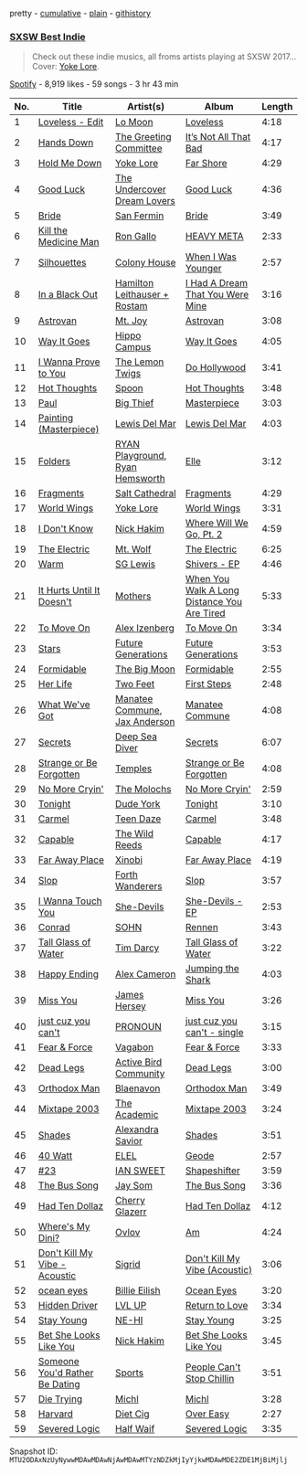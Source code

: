 pretty - [cumulative](/playlists/cumulative/37i9dQZF1DX6CwQbybVjjk.md) - [plain](/playlists/plain/37i9dQZF1DX6CwQbybVjjk) - [githistory](https://github.githistory.xyz/mackorone/spotify-playlist-archive/blob/main/playlists/plain/37i9dQZF1DX6CwQbybVjjk)

### [SXSW Best Indie](https://open.spotify.com/playlist/37i9dQZF1DX6CwQbybVjjk)

> Check out these indie musics, all froms artists playing at SXSW 2017..\. Cover: <a href="spotify:artist:7FU0xCgmSYQEiBeevUqQ4S">Yoke Lore</a>.

[Spotify](https://open.spotify.com/user/spotify) - 8,919 likes - 59 songs - 3 hr 43 min

| No. | Title | Artist(s) | Album | Length |
|---|---|---|---|---|
| 1 | [Loveless \- Edit](https://open.spotify.com/track/6ISIGB6G6cPVwqBEW2ELis) | [Lo Moon](https://open.spotify.com/artist/2XcWfmG3wclCLfTJb7mFeg) | [Loveless](https://open.spotify.com/album/0nHgQEUNtbklGQGTGCAPhA) | 4:18 |
| 2 | [Hands Down](https://open.spotify.com/track/0dqJjKKxuKD5Dt3QH2n4CG) | [The Greeting Committee](https://open.spotify.com/artist/1MIe1z4RdqLqHSJsb7EBMm) | [It’s Not All That Bad](https://open.spotify.com/album/0y3tRiTDYzj5IuQb0Kk86x) | 4:17 |
| 3 | [Hold Me Down](https://open.spotify.com/track/68J311jvo7JD5vldwzvMg3) | [Yoke Lore](https://open.spotify.com/artist/7FU0xCgmSYQEiBeevUqQ4S) | [Far Shore](https://open.spotify.com/album/1Ax4vtguR5jbyuBdohcJVZ) | 4:29 |
| 4 | [Good Luck](https://open.spotify.com/track/3v1FPBfBPWPh1cXUJQut5V) | [The Undercover Dream Lovers](https://open.spotify.com/artist/4D42J3IJpcTm3zxzmZ7TCV) | [Good Luck](https://open.spotify.com/album/5DgfzgGilp01gB0LxF4Yo2) | 4:36 |
| 5 | [Bride](https://open.spotify.com/track/6IG4Z0sKhLG7MaXOgPCaa8) | [San Fermin](https://open.spotify.com/artist/7fSnislKgW9Mz0YIqWQmGt) | [Bride](https://open.spotify.com/album/28owF5FXqCYlH1nfT09uVU) | 3:49 |
| 6 | [Kill the Medicine Man](https://open.spotify.com/track/5FZtl28q6FXkuDeAWxHzjx) | [Ron Gallo](https://open.spotify.com/artist/4rfE3kN2zKNC9L9tt3iVOg) | [HEAVY META](https://open.spotify.com/album/6w5N3oL83KiitLdFcCrzTj) | 2:33 |
| 7 | [Silhouettes](https://open.spotify.com/track/612JlaWJl5l6VIrcBck5QB) | [Colony House](https://open.spotify.com/artist/6R664N4cEza3eORSqKSgO4) | [When I Was Younger](https://open.spotify.com/album/1xXSEeYg8T9UFaphdP9FtP) | 2:57 |
| 8 | [In a Black Out](https://open.spotify.com/track/1idBirsBGvCMsLvv4cTv7k) | [Hamilton Leithauser + Rostam](https://open.spotify.com/artist/3h0w83PsjASrm5999trG4n) | [I Had A Dream That You Were Mine](https://open.spotify.com/album/2TDuXjtpO4tdvm86KVNMk0) | 3:16 |
| 9 | [Astrovan](https://open.spotify.com/track/5BVehr64ooHUXhEltQovac) | [Mt\. Joy](https://open.spotify.com/artist/69tiO1fG8VWduDl3ji2qhI) | [Astrovan](https://open.spotify.com/album/2Yz1tWhOG8heUOhJdGHw8N) | 3:08 |
| 10 | [Way It Goes](https://open.spotify.com/track/4UMyBsHLnDvtXygxDAKbpj) | [Hippo Campus](https://open.spotify.com/artist/1btWGBz4Uu1HozTwb2Lm8A) | [Way It Goes](https://open.spotify.com/album/3qAZgaJAHQippvuZnjyRAF) | 4:05 |
| 11 | [I Wanna Prove to You](https://open.spotify.com/track/7sjYzHb6IEQelfcG52hM28) | [The Lemon Twigs](https://open.spotify.com/artist/7eYZSXnQVCODCVmTV8Hk2T) | [Do Hollywood](https://open.spotify.com/album/3L32usNqJql7Thi6uK13d6) | 3:41 |
| 12 | [Hot Thoughts](https://open.spotify.com/track/2FMvTIIIVIS70zsLWOSwOT) | [Spoon](https://open.spotify.com/artist/0K1q0nXQ8is36PzOKAMbNe) | [Hot Thoughts](https://open.spotify.com/album/4CaywuuM2GyAz4o2u983QT) | 3:48 |
| 13 | [Paul](https://open.spotify.com/track/1uP8UVMXcTJn28TbhfR2Wo) | [Big Thief](https://open.spotify.com/artist/5QdyldG4Fl4TPiOIeMNpBZ) | [Masterpiece](https://open.spotify.com/album/4onPyHor2yOlVxCsIaGyHH) | 3:03 |
| 14 | [Painting \(Masterpiece\)](https://open.spotify.com/track/4kK14radw0XfwxJDPt9tnP) | [Lewis Del Mar](https://open.spotify.com/artist/2oqwwcM17wrP9hBD25zKSR) | [Lewis Del Mar](https://open.spotify.com/album/7BKGTpCWDwTCeHnlLFcfLJ) | 4:03 |
| 15 | [Folders](https://open.spotify.com/track/3Biq6D20gB25YBpmZM6NxB) | [RYAN Playground](https://open.spotify.com/artist/5Mw1UIX4KJq0F7oGbJjzHK), [Ryan Hemsworth](https://open.spotify.com/artist/2CgysNw5B7rFNRtRjQbPZ9) | [Elle](https://open.spotify.com/album/6huPsj7WLRSk9nMrj1smvN) | 3:12 |
| 16 | [Fragments](https://open.spotify.com/track/7ccuqGx1uX5ewKWapWdFt9) | [Salt Cathedral](https://open.spotify.com/artist/1HhSYZFNNPTTZuOlSfZUJP) | [Fragments](https://open.spotify.com/album/72wjkCxQDXY7ZcVFlapat1) | 4:29 |
| 17 | [World Wings](https://open.spotify.com/track/0uBuclNlm4n4CCgIG2syET) | [Yoke Lore](https://open.spotify.com/artist/7FU0xCgmSYQEiBeevUqQ4S) | [World Wings](https://open.spotify.com/album/3glgtSxeOUTfaAxSfx4wwY) | 3:31 |
| 18 | [I Don't Know](https://open.spotify.com/track/6ejOqrr7r2LcUDxIqZyygp) | [Nick Hakim](https://open.spotify.com/artist/1Goe2NezNnym45kco2xTk6) | [Where Will We Go, Pt\. 2](https://open.spotify.com/album/0bBNzY4QWzJQeINFVoum9v) | 4:59 |
| 19 | [The Electric](https://open.spotify.com/track/0HDDHMHJqgdqhWdBWbIfnW) | [Mt\. Wolf](https://open.spotify.com/artist/4GLzX588I9R2vs0nTHhD6Z) | [The Electric](https://open.spotify.com/album/7nOwFbrOsGIQIKYpJF4qxb) | 6:25 |
| 20 | [Warm](https://open.spotify.com/track/3nAeCnfPmQtUaLkcJ4Y48q) | [SG Lewis](https://open.spotify.com/artist/0GG2cWaonE4JPrjcCCQ1EG) | [Shivers \- EP](https://open.spotify.com/album/1JxMnTBDb8eiZVbVATB7xB) | 4:46 |
| 21 | [It Hurts Until It Doesn't](https://open.spotify.com/track/6h3FOkiOixsUUEgIHS0qR5) | [Mothers](https://open.spotify.com/artist/0aeq6izGKdpdcBUkXGCHXv) | [When You Walk A Long Distance You Are Tired](https://open.spotify.com/album/6T0QEKUvqfDxyVJIUZTkYe) | 5:33 |
| 22 | [To Move On](https://open.spotify.com/track/45p2GHxGHM682heM4yW02M) | [Alex Izenberg](https://open.spotify.com/artist/0gFVZqXqhdX8Obteqob5vE) | [To Move On](https://open.spotify.com/album/4LPLPmyQeuQGbhpEhvynIw) | 3:34 |
| 23 | [Stars](https://open.spotify.com/track/1LHE8cxWt7SVCitinqEhyl) | [Future Generations](https://open.spotify.com/artist/3wKj5PmSpnrtz9n9hG2QCA) | [Future Generations](https://open.spotify.com/album/3bIqG0mLXWMFgACHLxDI7m) | 3:53 |
| 24 | [Formidable](https://open.spotify.com/track/7wmB85vis3Oe8ZYdHbbgyI) | [The Big Moon](https://open.spotify.com/artist/0KU55rzxAihPhi27MAuz9O) | [Formidable](https://open.spotify.com/album/5XO8fJtyDHPDZfzVzLA9zl) | 2:55 |
| 25 | [Her Life](https://open.spotify.com/track/17txou7v6Jxrwm4SGBKdBu) | [Two Feet](https://open.spotify.com/artist/5sWHDYs0csV6RS48xBl0tH) | [First Steps](https://open.spotify.com/album/1IH1Oz8jD4hyN3eg8aHdjv) | 2:48 |
| 26 | [What We've Got](https://open.spotify.com/track/5HEpukkNnxdPAV9zsgDLOx) | [Manatee Commune](https://open.spotify.com/artist/41JNAYVuPs7zwJbQBQ6tec), [Jax Anderson](https://open.spotify.com/artist/4Gh0D04oCEVbnsx63LXUmT) | [Manatee Commune](https://open.spotify.com/album/6MzzlBosYKeVzYLF5lZzlq) | 4:08 |
| 27 | [Secrets](https://open.spotify.com/track/4e617I1e8z0pCRgj9kjA2H) | [Deep Sea Diver](https://open.spotify.com/artist/6CD0HbcaKmuVB3NHJJgSdH) | [Secrets](https://open.spotify.com/album/78Knm5wYin8WLZY0QVir00) | 6:07 |
| 28 | [Strange or Be Forgotten](https://open.spotify.com/track/2TS4pqGwXQBBtcDbJWjtkx) | [Temples](https://open.spotify.com/artist/4ogwGU9VPWrnVBs1GEwZVV) | [Strange or Be Forgotten](https://open.spotify.com/album/1RuAYCp3oYzM9GEJDYFnQJ) | 4:08 |
| 29 | [No More Cryin'](https://open.spotify.com/track/3BPZPmo6FBsufyhQs92lv0) | [The Molochs](https://open.spotify.com/artist/7mg37PCD4PY9qHp6OzaTys) | [No More Cryin'](https://open.spotify.com/album/5d7yJWQsDvWOZeYn9na21e) | 2:59 |
| 30 | [Tonight](https://open.spotify.com/track/0RyjSRagrL3uHWnQqNF8po) | [Dude York](https://open.spotify.com/artist/5AV475oA3v91U6e9tOGRm9) | [Tonight](https://open.spotify.com/album/6l7dqJTYfKSOtWwVbX2Bcd) | 3:10 |
| 31 | [Carmel](https://open.spotify.com/track/5N8JUiG7xDh6Qj2bhySXaC) | [Teen Daze](https://open.spotify.com/artist/2GE6MAdyGzeXpY9TwIYd3l) | [Carmel](https://open.spotify.com/album/4pQvnenO5YrnuEp1qd24rZ) | 3:48 |
| 32 | [Capable](https://open.spotify.com/track/51Vj9FdgpfeKzgEvzOICdy) | [The Wild Reeds](https://open.spotify.com/artist/3Q9WLyqkHw04V6DDtvPWwH) | [Capable](https://open.spotify.com/album/1Rm9HtEOYpoppX9L4NhjLy) | 4:17 |
| 33 | [Far Away Place](https://open.spotify.com/track/6N5fKBOMPFMcEbGFf4pfHZ) | [Xinobi](https://open.spotify.com/artist/1w7cucUEPR1Yq9g03g6T8m) | [Far Away Place](https://open.spotify.com/album/1X81BK3Gg6zMHfqgNzM0s8) | 4:19 |
| 34 | [Slop](https://open.spotify.com/track/1KfoPHH8DuAMDqJJpdpMR8) | [Forth Wanderers](https://open.spotify.com/artist/5UjbehtgZGbNmmanbVW9Bs) | [Slop](https://open.spotify.com/album/3OY3mhUjA8Y9JNnnyHLXOX) | 3:57 |
| 35 | [I Wanna Touch You](https://open.spotify.com/track/7pJIr6evmOUBeNFC2CKaim) | [She\-Devils](https://open.spotify.com/artist/3u7brx0K0jy0FFN5ekSuBh) | [She\-Devils \- EP](https://open.spotify.com/album/70LRZU0wf6kpAQoW67ODj6) | 2:53 |
| 36 | [Conrad](https://open.spotify.com/track/65fXbdx5DstarNIGI7NRdS) | [SOHN](https://open.spotify.com/artist/6XZYAWJLL8UIbxAqjKj3cg) | [Rennen](https://open.spotify.com/album/4ReJh8aIFJ1LlHzg3PBA15) | 3:43 |
| 37 | [Tall Glass of Water](https://open.spotify.com/track/4f2Kn7B08w9xFSlBsaTPBV) | [Tim Darcy](https://open.spotify.com/artist/0RDwaqUYzlpmWPB5g4pSOb) | [Tall Glass of Water](https://open.spotify.com/album/5UXpm6ig26Mp4FLeUZZHz4) | 3:22 |
| 38 | [Happy Ending](https://open.spotify.com/track/3UIm03coOcmvymwTMjqQG6) | [Alex Cameron](https://open.spotify.com/artist/6kGMx9MqwnbKR2EYvZvvrG) | [Jumping the Shark](https://open.spotify.com/album/2OW1ytgAYqaYUlUCbHR31W) | 4:03 |
| 39 | [Miss You](https://open.spotify.com/track/6giHzoNmL0kwyBZAXGIIc2) | [James Hersey](https://open.spotify.com/artist/0lzV2CiahHRiGd6qpADtPS) | [Miss You](https://open.spotify.com/album/2WWPQxXjv4EhA4eEg9y9C0) | 3:26 |
| 40 | [just cuz you can't](https://open.spotify.com/track/3OGFXDA6X9dIzY5ubkexp3) | [PRONOUN](https://open.spotify.com/artist/08q2kFjr9p4cJqTGU9xJgg) | [just cuz you can't \- single](https://open.spotify.com/album/7w0H9z9uo4Tt50PDFb9bKN) | 3:15 |
| 41 | [Fear & Force](https://open.spotify.com/track/5CAadCIjbkXYNgXvu3HQAE) | [Vagabon](https://open.spotify.com/artist/17mwzDXKn4ra9cuxXaptwp) | [Fear & Force](https://open.spotify.com/album/1PRGATjFGfEYZTu2jLfKw1) | 3:33 |
| 42 | [Dead Legs](https://open.spotify.com/track/4CZwTZOXvCb8rmaKGBhJ9m) | [Active Bird Community](https://open.spotify.com/artist/52atJIClJ4KZuYaIBLbNbH) | [Dead Legs](https://open.spotify.com/album/5AglTIrqpVBrt2Kqq1uIQA) | 3:00 |
| 43 | [Orthodox Man](https://open.spotify.com/track/1z2nOYaiLGC2ezXHuSXeMb) | [Blaenavon](https://open.spotify.com/artist/79RmzX8i9w6YwqJjg3O1MY) | [Orthodox Man](https://open.spotify.com/album/2LOBy6mRo2pLXD7yszEdlP) | 3:49 |
| 44 | [Mixtape 2003](https://open.spotify.com/track/4TICpB1Y6C8b6EK2Ga275x) | [The Academic](https://open.spotify.com/artist/3VLf4DlBTN2ZRwygS3TNti) | [Mixtape 2003](https://open.spotify.com/album/2QcJ99k8skz7nxF2l4D4IH) | 3:24 |
| 45 | [Shades](https://open.spotify.com/track/5CptVTICSIqvi7dtU97w1A) | [Alexandra Savior](https://open.spotify.com/artist/2qqZbV6smvvtohQOUgZqKa) | [Shades](https://open.spotify.com/album/1awP81H3hM47BjCCO1pCrD) | 3:51 |
| 46 | [40 Watt](https://open.spotify.com/track/3ypjtEt988o9MVzpR8KVI7) | [ELEL](https://open.spotify.com/artist/0VsU6iPTvo3KmiaYJr03wb) | [Geode](https://open.spotify.com/album/3D7tYT2wr4nM6a3Ru6p0Bn) | 2:57 |
| 47 | [\#23](https://open.spotify.com/track/59bp6aEw3Ht5PoiZnmvvhd) | [IAN SWEET](https://open.spotify.com/artist/6mrOjLZyPub9LcecUarcMD) | [Shapeshifter](https://open.spotify.com/album/4h0MTnCV92J8jl8Z7fdfcQ) | 3:59 |
| 48 | [The Bus Song](https://open.spotify.com/track/1gerxe3yiKQKHfdRt6TigE) | [Jay Som](https://open.spotify.com/artist/1wmiQ6ytATiGnJs6uFluKO) | [The Bus Song](https://open.spotify.com/album/0yIkGVqxk5NGnUZAh57mGP) | 3:36 |
| 49 | [Had Ten Dollaz](https://open.spotify.com/track/5n4FL8FgHZQaJ2GuwMN9F8) | [Cherry Glazerr](https://open.spotify.com/artist/3pIGm1omCcHIb1juBNHspg) | [Had Ten Dollaz](https://open.spotify.com/album/4ryYM4aFvHHFus44Mg6n2X) | 4:12 |
| 50 | [Where's My Dini?](https://open.spotify.com/track/5LgICIZk0hurA1I5AGiiYw) | [Ovlov](https://open.spotify.com/artist/2Iy7tZpp5qQudlg5cbcgH8) | [Am](https://open.spotify.com/album/6Ne6rgvp13K8AZ8rcpSM3h) | 4:24 |
| 51 | [Don't Kill My Vibe \- Acoustic](https://open.spotify.com/track/4jwEnP2fQnNWSgqkOcYVIN) | [Sigrid](https://open.spotify.com/artist/4TrraAsitQKl821DQY42cZ) | [Don't Kill My Vibe \(Acoustic\)](https://open.spotify.com/album/4nY3ue9vqfTp212L3QWeyS) | 3:06 |
| 52 | [ocean eyes](https://open.spotify.com/track/2uIX8YMNjGMD7441kqyyNU) | [Billie Eilish](https://open.spotify.com/artist/6qqNVTkY8uBg9cP3Jd7DAH) | [Ocean Eyes](https://open.spotify.com/album/2msN7XBgV3JCjQ7Tq3t7i9) | 3:20 |
| 53 | [Hidden Driver](https://open.spotify.com/track/0076oEQq8IToGfnzU3bTHY) | [LVL UP](https://open.spotify.com/artist/5vgsJ5wyLQ7tw36OGRzJFv) | [Return to Love](https://open.spotify.com/album/1Rbn1CelIquUSSBqnZ9gTl) | 3:34 |
| 54 | [Stay Young](https://open.spotify.com/track/6mIicw7GIM4jkN9f90vdAM) | [NE\-HI](https://open.spotify.com/artist/4nx194YMhKEOO8WJWagjll) | [Stay Young](https://open.spotify.com/album/7EzBRxlMUirLAf6ApYH5RG) | 3:25 |
| 55 | [Bet She Looks Like You](https://open.spotify.com/track/1th4GA5Cxpi8FD1QnblmW1) | [Nick Hakim](https://open.spotify.com/artist/1Goe2NezNnym45kco2xTk6) | [Bet She Looks Like You](https://open.spotify.com/album/0CjU1YQTSgYkE7zold55ty) | 3:45 |
| 56 | [Someone You'd Rather Be Dating](https://open.spotify.com/track/7ehSq5x11gJou4rvII1GTk) | [Sports](https://open.spotify.com/artist/4AGNJdJiVltImYk1UTLE0K) | [People Can't Stop Chillin](https://open.spotify.com/album/0jPXlQ5yGrSD7SIpGdmofn) | 3:51 |
| 57 | [Die Trying](https://open.spotify.com/track/5O06nbk5wDRr1WR3Tyo0Af) | [Michl](https://open.spotify.com/artist/0qG3lxHmrUeKzL1BJJ7IBN) | [Michl](https://open.spotify.com/album/5xuiNRGI7oRoujmCK7RTcW) | 3:28 |
| 58 | [Harvard](https://open.spotify.com/track/2eTioKDu4klzCrcceLOn5d) | [Diet Cig](https://open.spotify.com/artist/6ommlbuccgdiKSgjvVlQ4W) | [Over Easy](https://open.spotify.com/album/1zlRx71EtDr9xGRlN2iSk2) | 2:27 |
| 59 | [Severed Logic](https://open.spotify.com/track/5yuNJN3oB9fHuipSzwzMAR) | [Half Waif](https://open.spotify.com/artist/28mCmWkgrWHZ4fm5c3OcIj) | [Severed Logic](https://open.spotify.com/album/5358z7XDUxQQU2Ptjb4FLH) | 3:35 |

Snapshot ID: `MTU2ODAxNzUyNywwMDAwMDAwNjAwMDAwMTYzNDZkMjIyYjkwMDAwMDE2ZDE1MjBiMjlj`